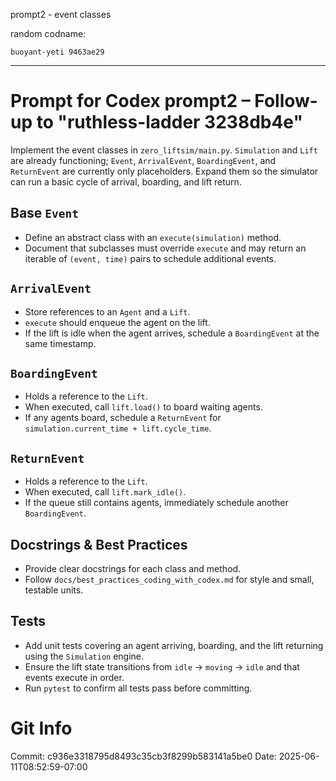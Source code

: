 prompt2 - event classes 

random codname:

```copy
buoyant-yeti 9463ae29
```

***

# Prompt for Codex prompt2 – Follow-up to "ruthless-ladder 3238db4e"

Implement the event classes in `zero_liftsim/main.py`. `Simulation` and `Lift` are already functioning; `Event`, `ArrivalEvent`, `BoardingEvent`, and `ReturnEvent` are currently only placeholders. Expand them so the simulator can run a basic cycle of arrival, boarding, and lift return.

## Base `Event`
- Define an abstract class with an `execute(simulation)` method.
- Document that subclasses must override `execute` and may return an iterable of `(event, time)` pairs to schedule additional events.

## `ArrivalEvent`
- Store references to an `Agent` and a `Lift`.
- `execute` should enqueue the agent on the lift.
- If the lift is idle when the agent arrives, schedule a `BoardingEvent` at the same timestamp.

## `BoardingEvent`
- Holds a reference to the `Lift`.
- When executed, call `lift.load()` to board waiting agents.
- If any agents board, schedule a `ReturnEvent` for `simulation.current_time + lift.cycle_time`.

## `ReturnEvent`
- Holds a reference to the `Lift`.
- When executed, call `lift.mark_idle()`.
- If the queue still contains agents, immediately schedule another `BoardingEvent`.

## Docstrings & Best Practices
- Provide clear docstrings for each class and method.
- Follow `docs/best_practices_coding_with_codex.md` for style and small, testable units.

## Tests
- Add unit tests covering an agent arriving, boarding, and the lift returning using the `Simulation` engine.
- Ensure the lift state transitions from `idle` → `moving` → `idle` and that events execute in order.
- Run `pytest` to confirm all tests pass before committing.
# Git Info
Commit: c936e3318795d8493c35cb3f8299b583141a5be0
Date: 2025-06-11T08:52:59-07:00
